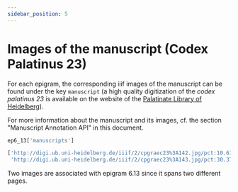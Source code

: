 ```yaml
---
sidebar_position: 5
---
```


# Images of the manuscript (Codex Palatinus 23)

For each epigram, the corresponding iiif images of the manuscript can be found under the key `manuscript` (a high quality digitization of the _codex palatinus 23_ is available on the website of the [Palatinate Library of Heidelberg](https://digi.ub.uni-heidelberg.de/diglit/cpgraec23/0079/image,info)).

For more information about the manuscript and its images, cf. the section "Manuscript Annotation API" in this document. 

```python
ep6_13['manuscripts']
```
```python
['http://digi.ub.uni-heidelberg.de/iiif/2/cpgraec23%3A142.jpg/pct:10.614886731391586,73.26114119117034,50.355987055016186,4.664723032069971/full/0/default.jpg',
 'http://digi.ub.uni-heidelberg.de/iiif/2/cpgraec23%3A143.jpg/pct:30.37231055564613,13.349681305818653,51.660362990702126,7.613758509494807/full/0/default.jpg']
 ```
 Two images are associated with epigram 6.13 since it spans two different pages. 